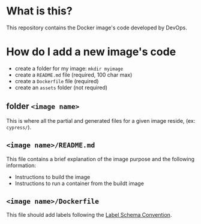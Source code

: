 # What is this?

This repository contains the Docker image's code developed by DevOps.

# How do I add a new image's code

-	create a folder for my image: `mkdir myimage`
-	create a `README.md` file (required, 100 char max)
-	create a `Dockerfile` file (required)
-	create an `assets` folder (not required)

## folder `<image name>`

This is where all the partial and generated files for a given image reside, (ex: `cypress/`).

## `<image name>/README.md`

This file contains a brief explanation of the image purpose and the following information:

-	Instructions to build the image
-	Instructions to run a container from the buildt image

## `<image name>/Dockerfile`

This file should add labels following the [Label Schema Convention][label-schema].

[label-schema]: http://label-schema.org/rc1/